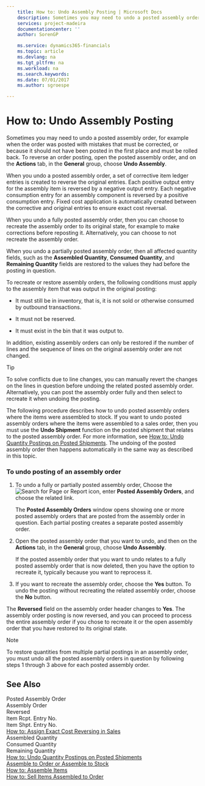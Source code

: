 ```yaml
---
    title: How to: Undo Assembly Posting | Microsoft Docs
    description: Sometimes you may need to undo a posted assembly order, for example when the order was posted with mistakes that must be corrected, or because it should not have been posted in the first place and must be rolled back. To reverse an order posting, open the posted assembly order, and on the **Actions** tab, in the **General** group, choose **Undo Assembly**.
    services: project-madeira
    documentationcenter: ''
    author: SorenGP

    ms.service: dynamics365-financials
    ms.topic: article
    ms.devlang: na
    ms.tgt_pltfrm: na
    ms.workload: na
    ms.search.keywords:
    ms.date: 07/01/2017
    ms.author: sgroespe

---
```

# How to: Undo Assembly Posting
Sometimes you may need to undo a posted assembly order, for example when the order was posted with mistakes that must be corrected, or because it should not have been posted in the first place and must be rolled back. To reverse an order posting, open the posted assembly order, and on the **Actions** tab, in the **General** group, choose **Undo Assembly**.  
  
 When you undo a posted assembly order, a set of corrective item ledger entries is created to reverse the original entries. Each positive output entry for the assembly item is reversed by a negative output entry. Each negative consumption entry for an assembly component is reversed by a positive consumption entry. Fixed cost application is automatically created between the corrective and original entries to ensure exact cost reversal.  
  
 When you undo a fully posted assembly order, then you can choose to recreate the assembly order to its original state, for example to make corrections before reposting it. Alternatively, you can choose to not recreate the assembly order.  
  
 When you undo a partially posted assembly order, then all affected quantity fields, such as the **Assembled Quantity**, **Consumed Quantity**, and **Remaining Quantity** fields are restored to the values they had before the posting in question.  
  
 To recreate or restore assembly orders, the following conditions must apply to the assembly item that was output in the original posting:  
  
-   It must still be in inventory, that is, it is not sold or otherwise consumed by outbound transactions.  
  
-   It must not be reserved.  
  
-   It must exist in the bin that it was output to.  
  
 In addition, existing assembly orders can only be restored if the number of lines and the sequence of lines on the original assembly order are not changed.  
  
> [!TIP]  
>  To solve conflicts due to line changes, you can manually revert the changes on the lines in question before undoing the related posted assembly order. Alternatively, you can post the assembly order fully and then select to recreate it when undoing the posting.  
  
 The following procedure describes how to undo posted assembly orders where the items were assembled to stock. If you want to undo posted assembly orders where the items were assembled to a sales order, then you must use the **Undo Shipment** function on the posted shipment that relates to the posted assembly order. For more information, see [How to: Undo Quantity Postings on Posted Shipments](../how-to-undo-quantity-postings-on-posted-shipments.md). The undoing of the posted assembly order then happens automatically in the same way as described in this topic.  
  
### To undo posting of an assembly order  
  
1.  To undo a fully or partially posted assembly order, Choose the ![Search for Page or Report](media/ui-search/search_small.png "Search for Page or Report icon") icon, enter **Posted Assembly Orders**, and choose the related link.  
  
     The **Posted Assembly Orders** window opens showing one or more posted assembly orders that are posted from the assembly order in question. Each partial posting creates a separate posted assembly order.  
  
2.  Open the posted assembly order that you want to undo, and then on the **Actions** tab, in the **General** group, choose **Undo Assembly**.  
  
     If the posted assembly order that you want to undo relates to a fully posted assembly order that is now deleted, then you have the option to recreate it, typically because you want to reprocess it.  
  
3.  If you want to recreate the assembly order, choose the **Yes** button. To undo the posting without recreating the related assembly order, choose the **No** button.  
  
 The **Reversed** field on the assembly order header changes to **Yes**. The assembly order posting is now reversed, and you can proceed to process the entire assembly order if you chose to recreate it or the open assembly order that you have restored to its original state.  
  
> [!NOTE]  
>  To restore quantities from multiple partial postings in an assembly order, you must undo all the posted assembly orders in question by following steps 1 through 3 above for each posted assembly order.  
  
## See Also  
 Posted Assembly Order   
 Assembly Order   
 Reversed   
 Item Rcpt. Entry No.   
 Item Shpt. Entry No.   
 [How to: Assign Exact Cost Reversing in Sales](../how-to-assign-exact-cost-reversing-in-sales.md)   
 Assembled Quantity   
 Consumed Quantity   
 Remaining Quantity   
 [How to: Undo Quantity Postings on Posted Shipments](../how-to-undo-quantity-postings-on-posted-shipments.md)   
 [Assemble to Order or Assemble to Stock](../assemble-to-order-or-assemble-to-stock.md)   
 [How to: Assemble Items](../how-to-assemble-items.md)   
 [How to: Sell Items Assembled to Order](../how-to-sell-items-assembled-to-order.md)